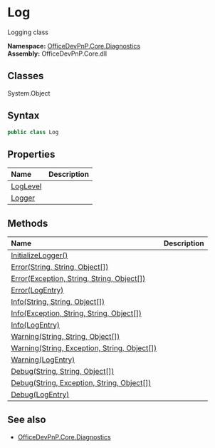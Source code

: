 # Log
Logging class  

**Namespace:** [OfficeDevPnP.Core.Diagnostics](OfficeDevPnP.Core.Diagnostics.md)  
**Assembly:** OfficeDevPnP.Core.dll  
## Classes
System.Object  
## Syntax
```C#
public class Log
```
## Properties
|**Name**|**Description**|
|:-----|:-----|
| [LogLevel](Log.LogLevel.md) | 
| [Logger](Log.Logger.md) | 
## Methods
|**Name**|**Description**|
|:-----|:-----|
| [InitializeLogger()](LogInitializeLogger.md) | 
| [Error(String, String, Object[])](LogErrorStringStringObject[].md) | 
| [Error(Exception, String, String, Object[])](LogErrorExceptionStringStringObject[].md) | 
| [Error(LogEntry)](LogErrorLogEntry.md) | 
| [Info(String, String, Object[])](LogInfoStringStringObject[].md) | 
| [Info(Exception, String, String, Object[])](LogInfoExceptionStringStringObject[].md) | 
| [Info(LogEntry)](LogInfoLogEntry.md) | 
| [Warning(String, String, Object[])](LogWarningStringStringObject[].md) | 
| [Warning(String, Exception, String, Object[])](LogWarningStringExceptionStringObject[].md) | 
| [Warning(LogEntry)](LogWarningLogEntry.md) | 
| [Debug(String, String, Object[])](LogDebugStringStringObject[].md) | 
| [Debug(String, Exception, String, Object[])](LogDebugStringExceptionStringObject[].md) | 
| [Debug(LogEntry)](LogDebugLogEntry.md) | 
## See also
- [OfficeDevPnP.Core.Diagnostics](OfficeDevPnP.Core.Diagnostics.md)
